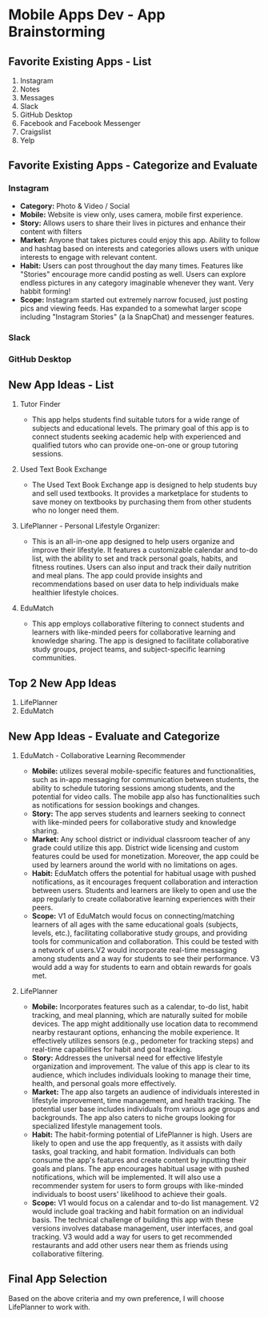 Mobile Apps Dev - App Brainstorming
===

## Favorite Existing Apps - List
1. Instagram
1. Notes
1. Messages
2. Slack
3. GitHub Desktop
4. Facebook and Facebook Messenger
5. Craigslist
6. Yelp

## Favorite Existing Apps - Categorize and Evaluate
### Instagram
   - **Category:** Photo & Video / Social 
   - **Mobile:** Website is view only, uses camera, mobile first experience.
   - **Story:** Allows users to share their lives in pictures and enhance their content with filters
   - **Market:** Anyone that takes pictures could enjoy this app. Ability to follow and hashtag based on interests and categories allows users with unique interests to engage with relevant content.
   - **Habit:** Users can post throughout the day many times. Features like "Stories" encourage more candid posting as well. Users can explore endless pictures in any category imaginable whenever they want. Very habbit forming!
   - **Scope:** Instagram started out extremely narrow focused, just posting pics and viewing feeds. Has expanded to a somewhat larger scope including "Instagram Stories" (a la SnapChat) and messenger features. 
### Slack
### GitHub Desktop


## New App Ideas - List
1. Tutor Finder
    - This app helps students find suitable tutors for a wide range of subjects and educational levels. The primary goal of this app is to connect students seeking academic help with experienced and qualified tutors who can provide one-on-one or group tutoring sessions.
3. Used Text Book Exchange
    - The Used Text Book Exchange app is designed to help students buy and sell used textbooks. It provides a marketplace for students to save money on textbooks by purchasing them from other students who no longer need them.
5. LifePlanner - Personal Lifestyle Organizer:
    - This is an all-in-one app designed to help users organize and improve their lifestyle. It features a customizable calendar and to-do list, with the ability to set and track personal goals, habits, and fitness routines. Users can also input and track their daily nutrition and meal plans. The app could provide insights and recommendations based on user data to help individuals make healthier lifestyle choices.

4. EduMatch
    - This app employs collaborative filtering to connect students and learners with like-minded peers for collaborative learning and knowledge sharing. The app is designed to facilitate collaborative study groups, project teams, and subject-specific learning communities.

## Top 2 New App Ideas
1. LifePlanner
2. EduMatch

## New App Ideas - Evaluate and Categorize 
1. EduMatch - Collaborative Learning Recommender
    - **Mobile:** utilizes several mobile-specific features and functionalities, such as in-app messaging for communication between students, the ability to schedule tutoring sessions among students, and the potential for video calls. The mobile app also has functionalities such as notifications for session bookings and changes.
   - **Story:** The app serves students and learners seeking to connect with like-minded peers for collaborative study and knowledge sharing. 
   - **Market:** Any school district or individual classroom teacher of any grade could utilize this app. District wide licensing and custom features could be used for monetization. Moreover, the app could be used by learners around the world with no limitations on ages.
   - **Habit:** EduMatch offers the potential for habitual usage with pushed notifications, as it encourages frequent collaboration and interaction between users. Students and learners are likely to open and use the app regularly to create collaborative learning experiences with their peers.
   - **Scope:** V1 of EduMatch would focus on connecting/matching learners of all ages with the same educational goals (subjects, levels, etc.), facilitating collaborative study groups, and providing tools for communication and collaboration. This could be tested with a network of users.V2 would incorporate real-time messaging among students and a way for students to see their performance. V3 would add a way for students to earn and obtain rewards for goals met.


2. LifePlanner
   - **Mobile:** Incorporates features such as a calendar, to-do list, habit tracking, and meal planning, which are naturally suited for mobile devices. The app might additionally use location data to recommend nearby restaurant options, enhancing the mobile experience. It effectively utilizes sensors (e.g., pedometer for tracking steps) and real-time capabilities for habit and goal tracking.
   - **Story:** Addresses the universal need for effective lifestyle organization and improvement. The value of this app is clear to its audience, which includes individuals looking to manage their time, health, and personal goals more effectively. 
   - **Market:** The app also targets an audience of individuals interested in lifestyle improvement, time management, and health tracking. The potential user base includes individuals from various age groups and backgrounds. The app also caters to niche groups looking for specialized lifestyle management tools.
   - **Habit:** The habit-forming potential of LifePlanner is high. Users are likely to open and use the app frequently, as it assists with daily tasks, goal tracking, and habit formation. Individuals can both consume the app's features and create content by inputting their goals and plans. The app encourages habitual usage with pushed notifications, which will be implemented. It will also use a recommender system for users to form groups with like-minded individuals to boost users' likelihood to achieve their goals.
   - **Scope:** V1 would focus on a calendar and to-do list management. V2 would include goal tracking and habit formation on an individual basis. The technical challenge of building this app with these versions involves database management, user interfaces, and goal tracking. V3 would add a way for users to get recommended restaurants and add other users near them as friends using collaborative filtering.

## Final App Selection
Based on the above criteria and my own preference, I will choose LifePlanner to work with.

